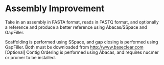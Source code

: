 Assembly Improvement
====================
Take in an assembly in FASTA format, reads in FASTQ format, and optionally a reference and produce a better reference using Abacas/SSpace and GapFiller.

Scaffolding is performed using SSpace, and gap closing is performed using GapFiller. Both must be downloaded from http://www.baseclear.com
[Optional] Contig Ordering is performed using Abacas, and requires nucmer or promer to be installed.

